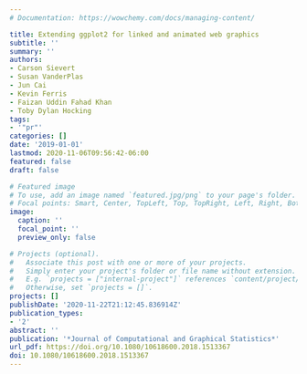 ```yaml
---
# Documentation: https://wowchemy.com/docs/managing-content/

title: Extending ggplot2 for linked and animated web graphics
subtitle: ''
summary: ''
authors:
- Carson Sievert
- Susan VanderPlas
- Jun Cai
- Kevin Ferris
- Faizan Uddin Fahad Khan
- Toby Dylan Hocking
tags:
- '"pr"'
categories: []
date: '2019-01-01'
lastmod: 2020-11-06T09:56:42-06:00
featured: false
draft: false

# Featured image
# To use, add an image named `featured.jpg/png` to your page's folder.
# Focal points: Smart, Center, TopLeft, Top, TopRight, Left, Right, BottomLeft, Bottom, BottomRight.
image:
  caption: ''
  focal_point: ''
  preview_only: false

# Projects (optional).
#   Associate this post with one or more of your projects.
#   Simply enter your project's folder or file name without extension.
#   E.g. `projects = ["internal-project"]` references `content/project/deep-learning/index.md`.
#   Otherwise, set `projects = []`.
projects: []
publishDate: '2020-11-22T21:12:45.836914Z'
publication_types:
- '2'
abstract: ''
publication: '*Journal of Computational and Graphical Statistics*'
url_pdf: https://doi.org/10.1080/10618600.2018.1513367
doi: 10.1080/10618600.2018.1513367
---
```

